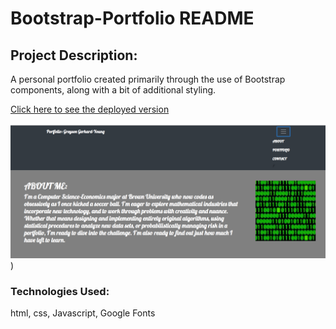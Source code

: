 # Bootstrap-Portfolio README

## Project Description: 

A personal portfolio created primarily through the use of Bootstrap components, along with a bit of additional styling. 

[Click here to see the deployed version](https://greysongy.github.io/Responsive-Portfolio/)

![alt text](bootstrapPortfolioScreenshot.png))

### Technologies Used:

html, css, Javascript, Google Fonts